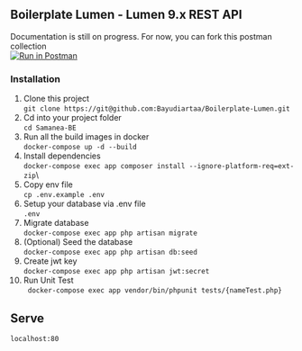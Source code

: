 ## Boilerplate Lumen - Lumen 9.x REST API

Documentation is still on progress. For now, you can fork this postman collection\
[![Run in Postman](https://run.pstmn.io/button.svg)](https://documenter.getpostman.com/view/21110464/VV4s1zF1)

### Installation

 1. Clone this project\
 `git clone https://git@github.com:Bayudiartaa/Boilerplate-Lumen.git`
 2. Cd into your project folder\
 `cd Samanea-BE`
 3. Run all the build images in docker\
 `docker-compose up -d --build`
 3. Install dependencies\
 `docker-compose exec app composer install --ignore-platform-req=ext-zip`\
 4. Copy env file\
 `cp .env.example .env`
 5. Setup your database via .env file \
 `.env`
 6. Migrate database\
 `docker-compose exec app php artisan migrate`
 7. (Optional) Seed the database\
 `docker-compose exec app php artisan db:seed`
 8. Create jwt key\
 `docker-compose exec app php artisan jwt:secret`
 9. Run Unit Test\
 ` docker-compose exec app vendor/bin/phpunit tests/{nameTest.php}`
 ## Serve
 `localhost:80`
 

